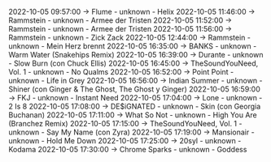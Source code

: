 2022-10-05 09:57:00 -> Flume - unknown - Helix
2022-10-05 11:46:00 -> Rammstein - unknown - Armee der Tristen
2022-10-05 11:52:00 -> Rammstein - unknown - Armee der Tristen
2022-10-05 11:56:00 -> Rammstein - unknown - Zick Zack
2022-10-05 12:44:00 -> Rammstein - unknown - Mein Herz brennt
2022-10-05 16:35:00 -> BANKS - unknown - Warm Water (Snakehips Remix)
2022-10-05 16:39:00 -> Durante - unknown - Slow Burn (con Chuck Ellis)
2022-10-05 16:45:00 -> TheSoundYouNeed, Vol. 1 - unknown - No Qualms
2022-10-05 16:52:00 -> Point Point - unknown - Life in Grey
2022-10-05 16:56:00 -> Indian Summer - unknown - Shiner (con Ginger & The Ghost, The Ghost y Ginger)
2022-10-05 16:59:00 -> FKJ - unknown - Instant Need
2022-10-05 17:04:00 -> Lone - unknown - 2 Is 8
2022-10-05 17:08:00 -> DE$iGNATED - unknown - Skin (con Georgia Buchanan)
2022-10-05 17:11:00 -> What So Not - unknown - High You Are (Branchez Remix)
2022-10-05 17:15:00 -> TheSoundYouNeed, Vol. 1 - unknown - Say My Name (con Zyra)
2022-10-05 17:19:00 -> Mansionair - unknown - Hold Me Down
2022-10-05 17:25:00 -> 20syl - unknown - Kodama
2022-10-05 17:30:00 -> Chrome Sparks - unknown - Goddess
